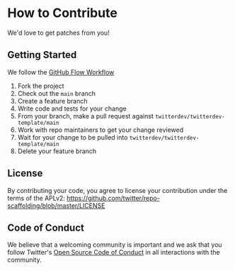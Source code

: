 # How to Contribute

We'd love to get patches from you!

## Getting Started

We follow the [GitHub Flow Workflow](https://guides.github.com/introduction/flow/)

1. Fork the project
1. Check out the `main` branch
1. Create a feature branch
1. Write code and tests for your change
1. From your branch, make a pull request against `twitterdev/twitterdev-template/main`
1. Work with repo maintainers to get your change reviewed
1. Wait for your change to be pulled into `twitterdev/twitterdev-template/main`
1. Delete your feature branch

## License

By contributing your code, you agree to license your contribution under the terms of the APLv2: https://github.com/twitter/repo-scaffolding/blob/master/LICENSE

## Code of Conduct

We believe that a welcoming community is important and we ask that you follow Twitter's [Open Source Code of Conduct](https://github.com/twitter/.github/blob/main/code-of-conduct.md) in all interactions with the community.
